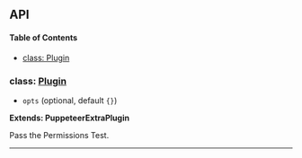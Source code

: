 ## API

<!-- Generated by documentation.js. Update this documentation by updating the source code. -->

#### Table of Contents

- [class: Plugin](#class-plugin)

### class: [Plugin](https://github.com/berstend/puppeteer-extra/blob/17a42c3302ba1e7b446097b9aa2dd886ea6c8ef6/packages/puppeteer-extra-plugin-stealth/evasions/navigator.permissions/index.js#L8-L53)

- `opts` (optional, default `{}`)

**Extends: PuppeteerExtraPlugin**

Pass the Permissions Test.

---
